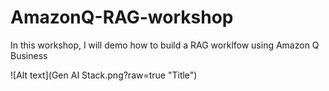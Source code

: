 # AmazonQ-RAG-workshop

In this workshop, I will demo how to build a RAG worklfow using Amazon Q Business

![Alt text](Gen AI Stack.png?raw=true "Title")

